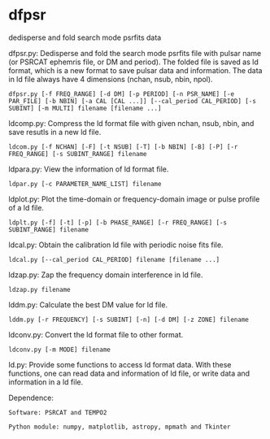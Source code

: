 # dfpsr
dedisperse and fold search mode psrfits data

dfpsr.py: 
	Dedisperse and fold the search mode psrfits file with pulsar name (or PSRCAT ephemris file, or DM and period). The folded file is saved as ld format, which is a new format to save pulsar data and information. The data in ld file always have 4 dimensions (nchan, nsub, nbin, npol).

	dfpsr.py [-f FREQ_RANGE] [-d DM] [-p PERIOD] [-n PSR_NAME] [-e PAR_FILE] [-b NBIN] [-a CAL [CAL ...]] [--cal_period CAL_PERIOD] [-s SUBINT] [-m MULTI] filename [filename ...]

ldcomp.py:
	Compress the ld format file with given nchan, nsub, nbin, and save resutls in a new ld file.

	ldcom.py [-f NCHAN] [-F] [-t NSUB] [-T] [-b NBIN] [-B] [-P] [-r FREQ_RANGE] [-s SUBINT_RANGE] filename

ldpara.py:
	View the information of ld format file.

	ldpar.py [-c PARAMETER_NAME_LIST] filename

ldplot.py:
	Plot the time-domain or frequency-domain image or pulse profile of a ld file.

	ldplt.py [-f] [-t] [-p] [-b PHASE_RANGE] [-r FREQ_RANGE] [-s SUBINT_RANGE] filename

ldcal.py:
	Obtain the calibration ld file with periodic noise fits file.

	ldcal.py [--cal_period CAL_PERIOD] filename [filename ...]

ldzap.py:
	Zap the frequency domain interference in ld file.

	ldzap.py filename

lddm.py:
	Calculate the best DM value for ld file.

	lddm.py [-r FREQUENCY] [-s SUBINT] [-n] [-d DM] [-z ZONE] filename

ldconv.py:
	Convert the ld format file to other format.

	ldconv.py [-m MODE] filename

ld.py:
	Provide some functions to access ld format data. With these functions, one can read data and information of ld file, or write data and information in a ld file.

Dependence: 

	Software: PSRCAT and TEMPO2

	Python module: numpy, matplotlib, astropy, mpmath and Tkinter
